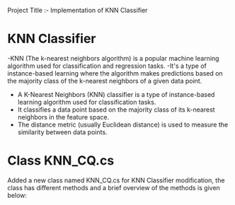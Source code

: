 Project Title :- Implementation of KNN Classifier 
# KNN Classifier
-KNN (The k-nearest neighbors algorithm) is a popular machine learning algorithm used for classification and regression tasks.
-It's a type of instance-based learning where the algorithm makes predictions based on the majority class of the k-nearest neighbors of a given data point.
- A K-Nearest Neighbors (KNN) classifier is a type of instance-based learning algorithm used for classification tasks. 
- It classifies a data point based on the majority class of its k-nearest neighbors in the feature space. 
- The distance metric (usually Euclidean distance) is used to measure the similarity between data points.

# Class KNN_CQ.cs
Added a new class named KNN_CQ.cs for KNN Classifier modification, the class has different methods and a brief overview of the methods is given below:
